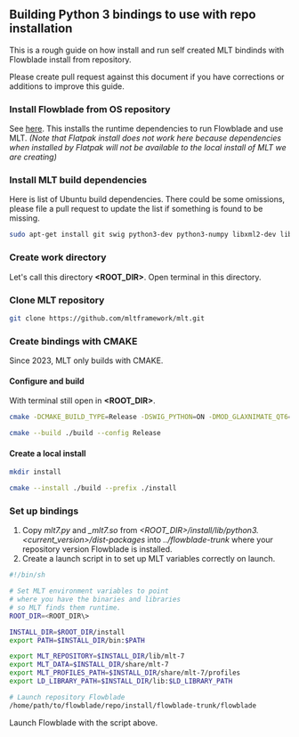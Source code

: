 
## Building Python 3 bindings to use with repo installation

This is a rough guide on how install and run self created MLT bindinds with Flowblade install from repository.

Please create pull request against this document if you have corrections or additions to improve this guide.

### Install Flowblade from OS repository
See [here](./INSTALLING.md). This installs the runtime dependencies to run Flowblade and use MLT. *(Note that Flatpak install does not work here because dependencies when installed by Flatpak will not be available to the local install of MLT we are creating)*

### Install MLT build dependencies
Here is list of Ubuntu build dependencies. There could be some omissions, please file a pull request to update the list if something is found to be missing.

```bash
sudo apt-get install git swig python3-dev python3-numpy libxml2-dev libsdl-dev libavdevice-dev libswscale-dev libvorbis-dev libsamplerate-dev frei0r-plugins-dev libdv-dev libavformat-dev libquicktime-dev libsox-dev libjack-dev ladspa-sdk libopencv-dev librubberband-dev libvidstab-dev
```

### Create work directory 

Let's call this directory **\<ROOT_DIR\>**. Open terminal in this directory.

### Clone MLT repository
```bash
git clone https://github.com/mltframework/mlt.git
```

### Create bindings with CMAKE

Since 2023, MLT only builds with CMAKE.

#### Configure and build
With terminal still open in **\<ROOT_DIR\>**.
```bash
cmake -DCMAKE_BUILD_TYPE=Release -DSWIG_PYTHON=ON -DMOD_GLAXNIMATE_QT6=OFF -DMOD_GLAXNIMATE=OFF -DMOD_QT=OFF -DMOD_QT6=OFF -DMOD_MOVIT=ON -DMOD_OPENCV=ON -S ./mlt -B ./build

cmake --build ./build --config Release
```

#### Create a local install
```bash
mkdir install

cmake --install ./build --prefix ./install
```

### Set up bindings

1. Copy *mlt7.py* and *_mlt7.so* from  *\<ROOT_DIR\>/install/lib/python3.\<current_version\>/dist-packages* into  *../flowblade-trunk* where your repository version Flowblade is installed.
1. Create a launch script in to set up MLT variables correctly on launch.

 ```bash
#!/bin/sh

# Set MLT environment variables to point
# where you have the binaries and libraries
# so MLT finds them runtime.
ROOT_DIR=<ROOT_DIR\>

INSTALL_DIR=$ROOT_DIR/install
export PATH=$INSTALL_DIR/bin:$PATH

export MLT_REPOSITORY=$INSTALL_DIR/lib/mlt-7
export MLT_DATA=$INSTALL_DIR/share/mlt-7
export MLT_PROFILES_PATH=$INSTALL_DIR/share/mlt-7/profiles
export LD_LIBRARY_PATH=$INSTALL_DIR/lib:$LD_LIBRARY_PATH

# Launch repository Flowblade
/home/path/to/flowblade/repo/install/flowblade-trunk/flowblade
``` 

Launch Flowblade with the script above.
